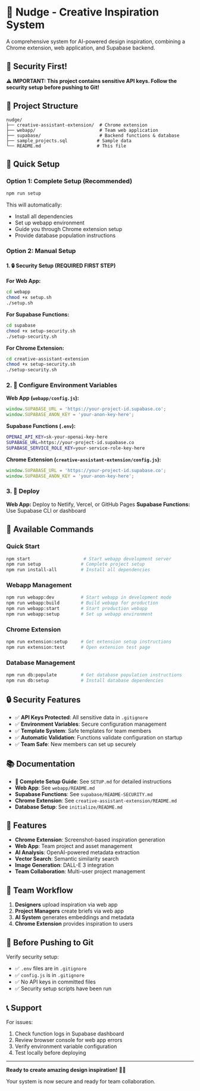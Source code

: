 # 🎨 Nudge - Creative Inspiration System

A comprehensive system for AI-powered design inspiration, combining a Chrome extension, web application, and Supabase backend.

## 🔐 Security First!

**⚠️ IMPORTANT: This project contains sensitive API keys. Follow the security setup before pushing to Git!**

## 📁 Project Structure

```
nudge/
├── creative-assistant-extension/  # Chrome extension
├── webapp/                        # Team web application
├── supabase/                      # Backend functions & database
├── sample_projects.sql           # Sample data
└── README.md                     # This file
```

## 🚀 Quick Setup

### **Option 1: Complete Setup (Recommended)**
```bash
npm run setup
```

This will automatically:
- Install all dependencies
- Set up webapp environment
- Guide you through Chrome extension setup
- Provide database population instructions

### **Option 2: Manual Setup**

#### 1. 🔒 Security Setup (REQUIRED FIRST STEP)

**For Web App:**
```bash
cd webapp
chmod +x setup.sh
./setup.sh
```

**For Supabase Functions:**
```bash
cd supabase
chmod +x setup-security.sh
./setup-security.sh
```

**For Chrome Extension:**
```bash
cd creative-assistant-extension
chmod +x setup-security.sh
./setup-security.sh
```

### 2. 🔑 Configure Environment Variables

**Web App (`webapp/config.js`):**
```javascript
window.SUPABASE_URL = 'https://your-project-id.supabase.co';
window.SUPABASE_ANON_KEY = 'your-anon-key-here';
```

**Supabase Functions (`.env`):**
```bash
OPENAI_API_KEY=sk-your-openai-key-here
SUPABASE_URL=https://your-project-id.supabase.co
SUPABASE_SERVICE_ROLE_KEY=your-service-role-key-here
```

**Chrome Extension (`creative-assistant-extension/config.js`):**
```javascript
window.SUPABASE_URL = 'https://your-project-id.supabase.co';
window.SUPABASE_ANON_KEY = 'your-anon-key-here';
```

### 3. 🚀 Deploy

**Web App:** Deploy to Netlify, Vercel, or GitHub Pages
**Supabase Functions:** Use Supabase CLI or dashboard

## 🚀 Available Commands

### **Quick Start**
```bash
npm start                    # Start webapp development server
npm run setup               # Complete project setup
npm run install-all         # Install all dependencies
```

### **Webapp Management**
```bash
npm run webapp:dev          # Start webapp in development mode
npm run webapp:build        # Build webapp for production
npm run webapp:start        # Start production webapp
npm run webapp:setup        # Set up webapp environment
```

### **Chrome Extension**
```bash
npm run extension:setup     # Get extension setup instructions
npm run extension:test      # Open extension test page
```

### **Database Management**
```bash
npm run db:populate         # Get database population instructions
npm run db:setup            # Install database dependencies
```

## 🔒 Security Features

- ✅ **API Keys Protected**: All sensitive data in `.gitignore`
- ✅ **Environment Variables**: Secure configuration management
- ✅ **Template System**: Safe templates for team members
- ✅ **Automatic Validation**: Functions validate configuration on startup
- ✅ **Team Safe**: New members can set up securely

## 📚 Documentation

- **📖 Complete Setup Guide**: See `SETUP.md` for detailed instructions
- **Web App**: See `webapp/README.md`
- **Supabase Functions**: See `supabase/README-SECURITY.md`
- **Chrome Extension**: See `creative-assistant-extension/README.md`
- **Database Setup**: See `initialize/README.md`

## 🎯 Features

- **Chrome Extension**: Screenshot-based inspiration generation
- **Web App**: Team project and asset management
- **AI Analysis**: OpenAI-powered metadata extraction
- **Vector Search**: Semantic similarity search
- **Image Generation**: DALL-E 3 integration
- **Team Collaboration**: Multi-user project management

## 🔄 Team Workflow

1. **Designers** upload inspiration via web app
2. **Project Managers** create briefs via web app
3. **AI System** generates embeddings and metadata
4. **Chrome Extension** provides inspiration to users

## 🚨 Before Pushing to Git

Verify security setup:
- ✅ `.env` files are in `.gitignore`
- ✅ `config.js` is in `.gitignore`
- ✅ No API keys in committed files
- ✅ Security setup scripts have been run

## 📞 Support

For issues:
1. Check function logs in Supabase dashboard
2. Review browser console for web app errors
3. Verify environment variable configuration
4. Test locally before deploying

---

**Ready to create amazing design inspiration!** 🚀✨

Your system is now secure and ready for team collaboration.
